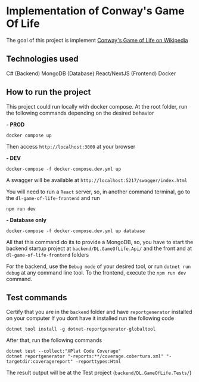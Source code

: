 # Implementation of Conway's Game Of Life
The goal of this project is implement [Conway's Game of Life on Wikipedia](https://en.wikipedia.org/wiki/Conway%27s_Game_of_Life)

## Technologies used
C# (Backend) 
MongoDB (Database) 
React/NextJS (Frontend) 
Docker

## How to run the project
This project could run locally with docker compose. At the root folder, run the following commands depending on the desired behavior

**- PROD**
```
docker compose up
```
Then access `http://localhost:3000` at your browser


**- DEV**
```
docker-compose -f docker-compose.dev.yml up
```

A swagger will be available at `http://localhost:5217/swagger/index.html`

You will need to run a `React` server, so, in another command terminal, go to the `dl-game-of-life-frontend` and run
```
npm run dev
```


**- Database only**
```
docker-compose -f docker-compose.dev.yml up database
```

All that this command do its to provide a MongoDB, so, you have to start the backend startup project at `backend/DL.GameOfLife.Api/` and the front and at `dl-game-of-life-frontend` folders

For the backend, use the `Debug mode` of your desired tool, or run `dotnet run debug` at any command line tool. To the frontend, execute the  `npm run dev` command.



## Test commands
Certify that you are in the  `backend` folder and have `reportgenerator` installed on your computer
If you dont have it installed run the following code

```
dotnet tool install -g dotnet-reportgenerator-globaltool
```

After that, run the following commands

```
dotnet test --collect:"XPlat Code Coverage"
dotnet reportgenerator "-reports:**/coverage.cobertura.xml" "-targetdir:coveragereport" -reporttypes:Html
```

The result output will be at the Test project (`backend/DL.GameOfLife.Tests/`)